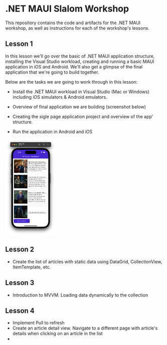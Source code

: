 # .NET MAUI Slalom Workshop

This repository contains the code and artifacts for the .NET MAUI workshop, as well as instructions for each of the workshop's lessons.



## Lesson 1

In this lesson we'll go over the basic of .NET MAUI application structure, installing the Visual Studio workload, creating and running a basic MAUI application in iOS and Android. We'll also get a glimpse of the final application that we're going to build together.

Below are the tasks we are going to work through in this lesson:

* Install the .NET MAUI workload in Visual Studio (Mac or Windows) including iOS simulators & Android emulators.
* Overview of final application we are building (screenshot below)

* Creating the sigle page application project and overview of the app' structure.
* Run the application in Android and iOS

<img src="ScreenshotMauiApp.png" alt="Final MAUI App screenshot" style="zoom:30%;" />

## Lesson 2

* Create the list of articles with static data using DataGrid, CollectionView, ItemTemplate, etc.



## Lesson 3

* Introduction to MVVM. Loading data dynamically to the collection



## Lesson 4

* Implement Pull to refresh
* Create an article detail view. Navigate to a different page with article's details when clicking on an article in the list
* 